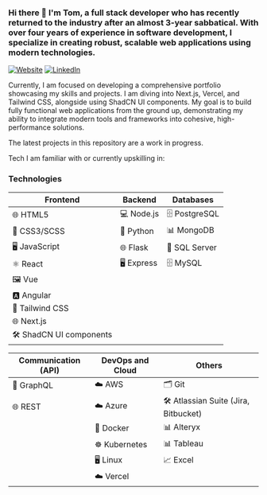 ### Hi there 👋 I'm Tom, a full stack developer who has recently returned to the industry after an almost 3-year sabbatical. With over four years of experience in software development, I specialize in creating robust, scalable web applications using modern technologies.

[![Website](https://img.shields.io/badge/Website-tmsctt.com-blue?style=flat-square&logo=google-chrome)](https://tmsctt.com)
[![LinkedIn](https://img.shields.io/badge/LinkedIn-Connect-blue?style=flat-square&logo=linkedin)](https://www.linkedin.com/in/tom-scott-68498774/)

Currently, I am focused on developing a comprehensive portfolio showcasing my skills and projects. I am diving into Next.js, Vercel, and Tailwind CSS, alongside using ShadCN UI components. My goal is to build fully functional web applications from the ground up, demonstrating my ability to integrate modern tools and frameworks into cohesive, high-performance solutions.

The latest projects in this repository are a work in progress.

Tech I am familiar with or currently upskilling in:

### Technologies

| Frontend                                 | Backend                              | Databases                            |
|------------------------------------------|--------------------------------------|--------------------------------------|
| 🌐 HTML5                                 | 💻 Node.js                           | 🗄️ PostgreSQL                        |
| 🎨 CSS3/SCSS                             | 🐍 Python                            | 📊 MongoDB                           |
| 🖥️ JavaScript                            | 🌐 Flask                             | 💾 SQL Server                        |
| ⚛️ React                                 | 🖥️ Express                           | 🗄️ MySQL                             |
| 🖼️ Vue                                   |                                      |                                      |
| 🅰️ Angular                               |                                      |                                      |
| 🎨 Tailwind CSS                          |                                      |                                      |
| 🌐 Next.js                               |                                      |                                      |
| 🛠️ ShadCN UI components                  |                                      |                                      |

| Communication (API)                      | DevOps and Cloud                     | Others                               |
|------------------------------------------|--------------------------------------|--------------------------------------|
| 🔄 GraphQL                               | ☁️ AWS                               | 🗂️ Git                               |
| 🌐 REST                                  | ☁️ Azure                             | 🛠️ Atlassian Suite (Jira, Bitbucket) |
|                                          | 🐳 Docker                            | 📊 Alteryx                           |
|                                          | ☸️ Kubernetes                        | 📊 Tableau                           |
|                                          | 🖥️ Linux                             | 📈 Excel                             |
|                                          | ☁️ Vercel                            |                                      |
